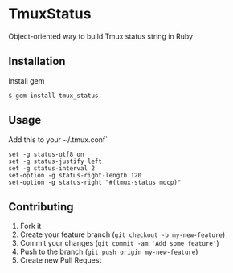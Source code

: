 # TmuxStatus

Object-oriented way to build Tmux status string in Ruby

## Installation

Install gem

    $ gem install tmux_status

## Usage

Add this to your ~/.tmux.conf`

    set -g status-utf8 on
    set -g status-justify left
    set -g status-interval 2
    set-option -g status-right-length 120
    set-option -g status-right "#(tmux-status mocp)"

## Contributing

1. Fork it
2. Create your feature branch (`git checkout -b my-new-feature`)
3. Commit your changes (`git commit -am 'Add some feature'`)
4. Push to the branch (`git push origin my-new-feature`)
5. Create new Pull Request
